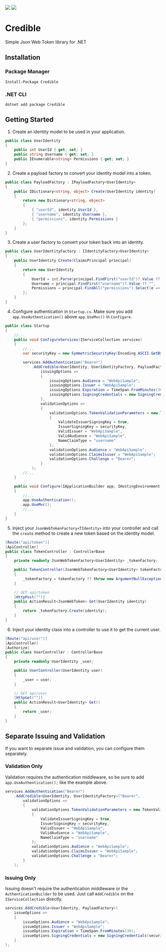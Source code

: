 [![](https://img.shields.io/nuget/v/Credible.svg)](https://www.nuget.org/packages/Credible) [![](https://img.shields.io/nuget/vpre/Credible.svg)](https://www.nuget.org/packages/Credible)

# Credible
Simple Json Web Token library for .NET

## Installation
### Package Manager
`Install-Package Credible`

### .NET CLI
`dotnet add package Credible`

## Getting Started
1. Create an identity model to be used in your application.
```csharp
public class UserIdentity
{
    public int UserId { get; set; }
    public string Username { get; set; }
    public IEnumerable<string> Permissions { get; set; }
}
```
2. Create a payload factory to convert your identity model into a token.
```csharp
public class PayloadFactory : IPayloadFactory<UserIdentity>
{
    public IDictionary<string, object> Create(UserIdentity identity)
    {
        return new Dictionary<string, object>
        {
            { "userId", identity.UserId },
            { "username", identity.Username },
            { "permissions", identity.Permissions }
        };
    }
}
```

3. Create a user factory to convert your token back into an identity.
```csharp
public class UserIdentityFactory : IIdentityFactory<UserIdentity>
{
    public UserIdentity Create(ClaimsPrincipal principal)
    {
        return new UserIdentity
        {
            UserId = int.Parse(principal.FindFirst("userId")?.Value ?? "0"),
            Username = principal.FindFirst("username")?.Value ?? "",
            Permissions = principal.FindAll("permissions").Select(e => e.Value)
        };
    }
}
```

4. Configure authentication in `Startup.cs`. Make sure you add `app.UseAuthentication()` above `app.UseMvc()` in `Configure`.
```csharp
public class Startup
{
    //...
    public void ConfigureServices(IServiceCollection services)
    {
        //...
        var securityKey = new SymmetricSecurityKey(Encoding.ASCII.GetBytes("My super secret key."));

        services.AddAuthentication("Bearer")
            .AddCredible<UserIdentity, UserIdentityFactory, PayloadFactory>("Bearer",
                issuingOptions =>
                {
                    issuingOptions.Audience = "WebApiSample";
                    issuingOptions.Issuer = "WebApiSample";
                    issuingOptions.Expiration = TimeSpan.FromMinutes(30);
                    issuingOptions.SigningCredentials = new SigningCredentials(securityKey, SecurityAlgorithms.HmacSha256);
                },
                validationOptions =>
                {
                    validationOptions.TokenValidationParameters = new TokenValidationParameters
                    {
                        ValidateIssuerSigningKey = true,
                        IssuerSigningKey = securityKey,
                        ValidIssuer = "WebApiSample",
                        ValidAudience = "WebApiSample",
                        NameClaimType = "username"
                    };
                    validationOptions.Audience = "WebApiSample";
                    validationOptions.ClaimsIssuer = "WebApiSample";
                    validationOptions.Challenge = "Bearer";
                }
            );
        //...
    }

    public void Configure(IApplicationBuilder app, IHostingEnvironment env)
    {
        //...
        app.UseAuthentication();
        app.UseMvc();
        //...
    }
}
```

5. Inject your `JsonWebTokenFactory<TIdentity>` into your controller and call the `create` method to create a new token based on the identity model.
```csharp
[Route("api/token")]
[ApiController]
public class TokenController : ControllerBase
{
    private readonly JsonWebTokenFactory<UserIdentity> _tokenFactory;

    public TokenController(JsonWebTokenFactory<UserIdentity> tokenFactory)
    {
        _tokenFactory = tokenFactory ?? throw new ArgumentNullException(nameof(tokenFactory));
    }

    // GET api/token
    [HttpPost("")]
    public ActionResult<JsonWebToken> Get(UserIdentity identity)
    {
        return _tokenFactory.Create(identity);
    }
}
```

6. Inject your identity class into a controller to use it to get the current user.
```csharp
[Route("api/user")]
[ApiController]
[Authorize]
public class UserController : ControllerBase
{
    private readonly UserIdentity _user;

    public UserController(UserIdentity user)
    {
        _user = user;
    }

    // GET api/user
    [HttpGet("")]
    public ActionResult<UserIdentity> Get()
    {
        return _user;
    }
}
```

## Separate Issuing and Validation
If you want to separate issue and validation, you can configure them separately.

### Validation Only
Validation requires the authentication middleware, so be sure to add `app.UseAuthentication();` like the example above.
```csharp
services.AddAuthentication("Bearer")
    .AddCredible<UserIdentity, UserIdentityFactory>("Bearer",
        validationOptions =>
        {
            validationOptions.TokenValidationParameters = new TokenValidationParameters
            {
                ValidateIssuerSigningKey = true,
                IssuerSigningKey = securityKey,
                ValidIssuer = "WebApiSample",
                ValidAudience = "WebApiSample",
                NameClaimType = "username"
            };
            validationOptions.Audience = "WebApiSample";
            validationOptions.ClaimsIssuer = "WebApiSample";
            validationOptions.Challenge = "Bearer";
        }
    );
```

### Issuing Only
Issuing doesn't require the authentication middleware or the `AuthenticationBuilder` to be used. Just call `AddCredible` on the `IServiceCollection` directly.
```csharp
services.AddCredible<UserIdentity, PayloadFactory>(
    issueOptions =>
    {
        issueOptions.Audience = "WebApiSample";
        issueOptions.Issuer = "WebApiSample";
        issueOptions.Expiration = TimeSpan.FromMinutes(30);
        issueOptions.SigningCredentials = new SigningCredentials(securityKey, SecurityAlgorithms.HmacSha256);
    }
);
```